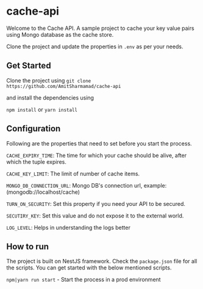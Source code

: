 # cache-api

Welcome to the Cache API. A sample project to cache your key value pairs using Mongo database as the cache store.

Clone the project and update the properties in `.env` as per your needs.


## Get Started

Clone the project using `git clone https://github.com/AmitSharmamad/cache-api`

and install the dependencies using

`npm install`   or   `yarn install`


## Configuration

Following are the properties that need to set before you start the process.

`CACHE_EXPIRY_TIME`:        The time for which your cache should be alive, after which the tuple expires.

`CACHE_KEY_LIMIT`:          The limit of number of cache items.

`MONGO_DB_CONNECTION_URL`:  Mongo DB's connection url, example: (mongodb://localhost/cache)

`TURN_ON_SECURITY`:         Set this property if you need your API to be secured.

`SECUTIRY_KEY`:             Set this value and do not expose it to the external world.

`LOG_LEVEL`:                Helps in understanding the logs better


## How to run

The project is built on NestJS framework. Check the `package.json` file for all the scripts.
You can get started with the below mentioned scripts.

`npm|yarn run start`     - Start the process in a prod environment

